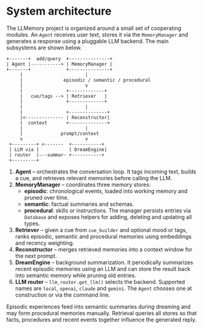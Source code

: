 # System architecture

The LLMemory project is organized around a small set of cooperating modules. An
``Agent`` receives user text, stores it via the ``MemoryManager`` and generates a
response using a pluggable LLM backend. The main subsystems are shown below.

```
+-------+  add/query  +---------------+
| Agent |-----------> | MemoryManager |
+-------+             +---------------+
     |                       |
     |               episodic / semantic / procedural
     |                       v
     |                +-------------+
     |   cue/tags --> | Retriever   |
     |                +-------------+
     |                       |
     |                +--------------+
     |<-------------- | Reconstructor|
     |  context       +--------------+
     |                       |
     |              prompt/context
     v                       v
 +---------+ <-------  +-----------+
 | LLM via |           | DreamEngine|
 | router  |---summar- +-----------+
 +---------+
```

1. **Agent** – orchestrates the conversation loop. It tags incoming text,
   builds a cue, and retrieves relevant memories before calling the LLM.
2. **MemoryManager** – coordinates three memory stores:
   - **episodic**: chronological events, loaded into working memory and
     pruned over time.
   - **semantic**: factual summaries and schemas.
   - **procedural**: skills or instructions.
   The manager persists entries via ``Database`` and exposes helpers for
   adding, deleting and updating all types.
3. **Retriever** – given a cue from ``cue_builder`` and optional mood or tags,
   ranks episodic, semantic and procedural memories using embeddings and
   recency weighting.
4. **Reconstructor** – merges retrieved memories into a context window for the
   next prompt.
5. **DreamEngine** – background summarization. It periodically summarizes
   recent episodic memories using an LLM and can store the result back into
   semantic memory while pruning old entries.
6. **LLM router** – ``llm_router.get_llm()`` selects the backend. Supported
   names are ``local``, ``openai``, ``claude`` and ``gemini``. The ``Agent``
   chooses one at construction or via the command line.

Episodic experiences feed into semantic summaries during dreaming and may form
procedural memories manually. Retrieval queries all stores so that facts,
procedures and recent events together influence the generated reply.
